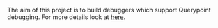 The aim of this project is to build debuggers which support Querypoint debugging. For more details look at <a href='https://sites.google.com/site/querypoint/'>here</a>.